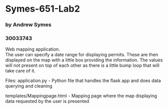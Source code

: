 # Symes-651-Lab2
### by Andrew Symes
### 30033743

Web mapping application.  
    The user can specify a date range for displaying permits. These are then displayed on the map with a little box providing the information. The values will not present on top of each other as there is a little bump loop that will take care of it.

Files:
application.py - Python file that handles the flask app and does data querying and cleaning

templates/Mappingpage.html - Mapping page where the map displaying data requested by the user is presented
